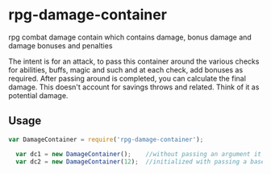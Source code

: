 # rpg-damage-container
rpg combat damage contain which contains damage, bonus damage and damage bonuses and penalties

The intent is for an attack, to pass this container around the various checks for abilities, buffs, magic and such and at each check, add bonuses as required. 
After passing around is completed, you can calculate the final damage.   This doesn't account for savings throws and related.  Think of it as potential damage.

## Usage

```javascript
var DamageContainer = require('rpg-damage-container');

  var dc1 = new DamageContainer();    //without passing an argument it will initialized with base damage of 0
  var dc2 = new DamageContainer(12);  //initialized with passing a base damage of 12
```